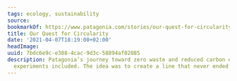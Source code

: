 ```yaml
---
tags: ecology, sustainability
source:
bookmarkOf: https://www.patagonia.com/stories/our-quest-for-circularity/story-96496.html
title: Our Quest for Circularity
date: '2021-04-07T18:19:00+02:00'
headImage:
uuid: 7bdc6e9c-e388-4cac-9d3c-58894af02085
description: Patagonia’s journey toward zero waste and reduced carbon emissions, failed
  experiments included. The idea was to create a line that never ended up in a
---
```


